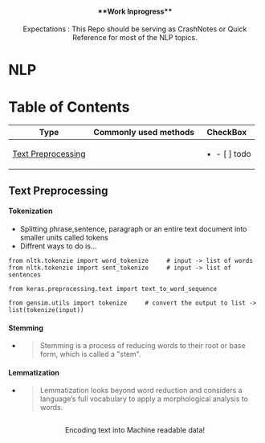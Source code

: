 <p align="center">
    <h4 align="center"> **Work Inprogress** </h4>

<p align="center">
    Expectations : This Repo should be serving as CrashNotes or Quick Reference for most of the NLP topics.
    </p>

# NLP

# Table of Contents


| Type      | Commonly used methods                | CheckBox  |
|------------|------------------------------------------------------------------------------------------------------------------------|------------|
| [Text Preprocessing](#Text-Preprocessing)     |  | <ul><li>- [ ] todo</li></ul>       |



## Text Preprocessing
#### Tokenization
* Splitting phrase,sentence, paragraph or an entire text document into smaller units called tokens
* Diffrent ways to do is...
```commandline
from nltk.tokenzie import word_tokenize     # input -> list of words
from nltk.tokenzie import sent_tokenize     # input -> list of sentences

from keras.preprocessing.text import text_to_word_sequence

from gensim.utils import tokenize     # convert the output to list -> list(tokenize(input))
```

#### Stemming
* > Stemming is a process of reducing words to their root or base form, which is called a "stem".
#### Lemmatization
* > Lemmatization looks beyond word reduction and considers a language’s full vocabulary to apply a morphological analysis to words.
```commandline

```

<p align="center">
    Encoding  text into Machine readable data!
</p>
